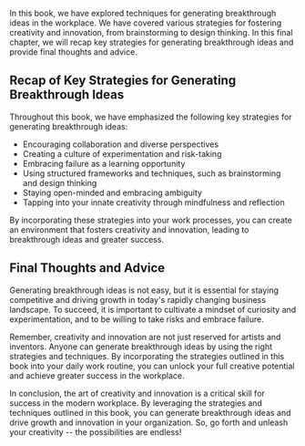 
In this book, we have explored techniques for generating breakthrough ideas in the workplace. We have covered various strategies for fostering creativity and innovation, from brainstorming to design thinking. In this final chapter, we will recap key strategies for generating breakthrough ideas and provide final thoughts and advice.

Recap of Key Strategies for Generating Breakthrough Ideas
---------------------------------------------------------

Throughout this book, we have emphasized the following key strategies for generating breakthrough ideas:

* Encouraging collaboration and diverse perspectives
* Creating a culture of experimentation and risk-taking
* Embracing failure as a learning opportunity
* Using structured frameworks and techniques, such as brainstorming and design thinking
* Staying open-minded and embracing ambiguity
* Tapping into your innate creativity through mindfulness and reflection

By incorporating these strategies into your work processes, you can create an environment that fosters creativity and innovation, leading to breakthrough ideas and greater success.

Final Thoughts and Advice
-------------------------

Generating breakthrough ideas is not easy, but it is essential for staying competitive and driving growth in today's rapidly changing business landscape. To succeed, it is important to cultivate a mindset of curiosity and experimentation, and to be willing to take risks and embrace failure.

Remember, creativity and innovation are not just reserved for artists and inventors. Anyone can generate breakthrough ideas by using the right strategies and techniques. By incorporating the strategies outlined in this book into your daily work routine, you can unlock your full creative potential and achieve greater success in the workplace.

In conclusion, the art of creativity and innovation is a critical skill for success in the modern workplace. By leveraging the strategies and techniques outlined in this book, you can generate breakthrough ideas and drive growth and innovation in your organization. So, go forth and unleash your creativity -- the possibilities are endless!
